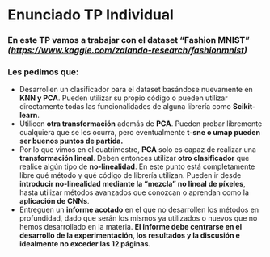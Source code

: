 # Enunciado TP Individual

### En este TP vamos a trabajar con el dataset **“Fashion MNIST”** *(https://www.kaggle.com/zalando-research/fashionmnist)*

### Les pedimos que:
- Desarrollen un clasificador para el dataset basándose nuevamente en **KNN y PCA**. Pueden utilizar su propio código o pueden utilizar directamente todas las funcionalidades de alguna librería como **Scikit-learn**.
- Utilicen **otra transformación** además de **PCA**. Pueden probar libremente cualquiera que se les ocurra, pero eventualmente **t-sne o umap pueden ser buenos puntos de partida.**
- Por lo que vimos en el cuatrimestre, **PCA** solo es capaz de realizar una **transformación lineal**. Deben entonces utilizar **otro clasificador** que realice algún tipo de **no-linealidad**. En este punto está completamente libre qué método y qué código de librería utilizan. Pueden ir desde **introducir no-linealidad mediante la “mezcla” no lineal de píxeles**, hasta utilizar métodos avanzados que conozcan o aprendan como la **aplicación de CNNs**.
- Entreguen un **informe acotado** en el que no desarrollen los métodos en profundidad, dado que serán los mismos ya utilizados o nuevos que no hemos desarrollado en la materia. **El informe debe centrarse en el desarrollo de la experimentación, los resultados y la discusión e idealmente no exceder las 12 páginas.**
